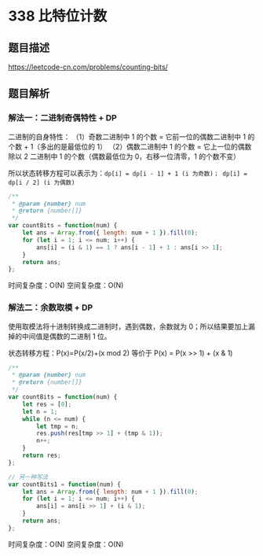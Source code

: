 # 338 比特位计数

## 题目描述

<https://leetcode-cn.com/problems/counting-bits/>

## 题目解析

### 解法一：二进制奇偶特性 + DP

二进制的自身特性：
（1）奇数二进制中 1 的个数 = 它前一位的偶数二进制中 1 的个数 + 1（多出的是最低位的 1）
（2）偶数二进制中 1 的个数 = 它上一位的偶数除以 2 二进制中 1 的个数（偶数最低位为 0，右移一位清零，1 的个数不变）

所以状态转移方程可以表示为：`dp[i] = dp[i - 1] + 1 (i 为奇数)； dp[i] = dp[i / 2] (i 为偶数)`

```js
/**
 * @param {number} num
 * @return {number[]}
 */
var countBits = function(num) {
    let ans = Array.from({ length: num + 1 }).fill(0);
    for (let i = 1; i <= num; i++) {
        ans[i] = (i & 1) == 1 ? ans[i - 1] + 1 : ans[i >> 1];
    }
    return ans;
};
```

时间复杂度：O(N)
空间复杂度：O(N)

### 解法二：余数取模 + DP

使用取模法将十进制转换成二进制时，遇到偶数，余数就为 0；所以结果要加上漏掉的中间值是偶数的二进制 1 位。

状态转移方程：P(x)=P(x/2)+(x mod 2) 等价于 P(x) = P(x >> 1) + (x & 1)

```js
/**
 * @param {number} num
 * @return {number[]}
 */
var countBits = function(num) {
    let res = [0];
    let n = 1;
    while (n <= num) {
        let tmp = n;
        res.push(res[tmp >> 1] + (tmp & 1));
        n++;
    }
    return res;
};

// 另一种写法
var countBits1 = function(num) {
    let ans = Array.from({ length: num + 1 }).fill(0);
    for (let i = 1; i <= num; i++) {
        ans[i] = ans[i >> 1] + (i & 1);
    }
    return ans;
};
```

时间复杂度：O(N)
空间复杂度：O(N)
